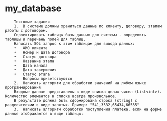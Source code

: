 # my_database
        Тестовые задания
        1.	В системе должны храниться данные по клиенту, договору, этапам работы с договором.
        Спроектировать таблицы базы данных для системы - определить таблицы и перечень полей для таблиц.
        Написать SQL запрос к этим таблицам для вывода данных:
        •	ФИО клиента
        •	Номер и дата договора
        •	Статус договора
        •	Название этапа
        •	Дата начала
        •	Дата завершения
        •	Статус этапа
            Вопросы приветствуются
        2.	Написать алгоритм для обработки значений на любом языке программирования
        Входные данные представлены в виде списка целых чисел (List<int>). Количество элементов в списке всегда произвольное.
        В результате должна быть сформирована строка (string) с разделителями в виде запятых. Пример: "541,3532,65434,66535"
        3.	Написать алгоритм обработки поступления платежа, если на форме данные отображаются в виде таблицы:

